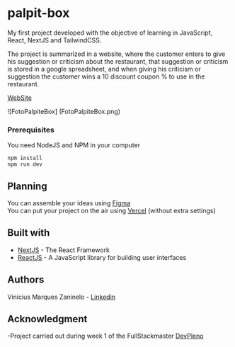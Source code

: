 # palpit-box
My first project developed with the objective of learning in JavaScript, React, NextJS and TailwindCSS. 

The project is summarized in a website, where the customer enters to give his suggestion or criticism about the restaurant, that suggestion or criticism is stored in a google spreadsheet, and when giving his criticism or suggestion the customer wins a 10 discount coupon % to use in the restaurant. 


[WebSite](https://palpit-box.vercel.app/)

![FotoPalpiteBox] (FotoPalpiteBox.png)


### Prerequisites

You need NodeJS and NPM in your computer

```
npm install 
npm run dev
```

## Planning 
You can assemble your ideas using [Figma](https://www.figma.com/) <br>
You can put your project on the air using [Vercel](https://vercel.com/login) (without extra settings)

## Built with 
- [NextJS](https://nextjs.org/) - The React Framework
- [ReactJS](https://reactjs.org/) - A JavaScript library for building user interfaces 

## Authors 
Vinícius Marques Zaninelo - [Linkedin](https://www.linkedin.com/in/vin%C3%ADcius-zaninelo-4b776a196/)

## Acknowledgment
-Project carried out during week 1 of the FullStackmaster [DevPleno](https://devpleno.com/)
